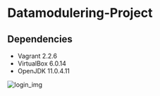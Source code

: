 # Datamodulering-Project

Dependencies
-
 - Vagrant 2.2.6
 - VirtualBox 6.0.14
 - OpenJDK 11.0.4.11


![login_img](https://i.imgur.com/qFjZEKV.png)
